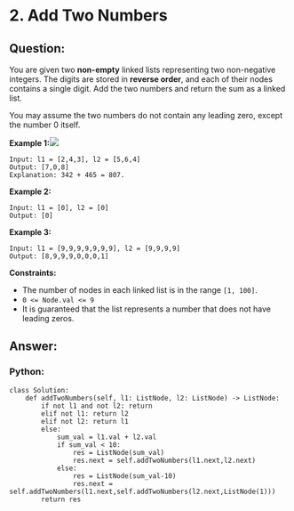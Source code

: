 # 2. Add Two Numbers

## Question:

You are given two **non-empty** linked lists representing two non-negative integers. The digits are stored in **reverse order**, and each of their nodes contains a single digit. Add the two numbers and return the sum as a linked list.

You may assume the two numbers do not contain any leading zero, except the number 0 itself.

**Example 1:**![](https://assets.leetcode.com/uploads/2020/10/02/addtwonumber1.jpg)

```text
Input: l1 = [2,4,3], l2 = [5,6,4]
Output: [7,0,8]
Explanation: 342 + 465 = 807.
```

**Example 2:**

```text
Input: l1 = [0], l2 = [0]
Output: [0]
```

**Example 3:**

```text
Input: l1 = [9,9,9,9,9,9,9], l2 = [9,9,9,9]
Output: [8,9,9,9,0,0,0,1]
```

**Constraints:**

* The number of nodes in each linked list is in the range `[1, 100]`.
* `0 <= Node.val <= 9`
* It is guaranteed that the list represents a number that does not have leading zeros.

## Answer:

### Python:

```text
class Solution:
    def addTwoNumbers(self, l1: ListNode, l2: ListNode) -> ListNode:
        if not l1 and not l2: return
        elif not l1: return l2
        elif not l2: return l1
        else:
            sum_val = l1.val + l2.val
            if sum_val < 10:
                res = ListNode(sum_val)
                res.next = self.addTwoNumbers(l1.next,l2.next)
            else:
                res = ListNode(sum_val-10)
                res.next = self.addTwoNumbers(l1.next,self.addTwoNumbers(l2.next,ListNode(1)))
        return res
```



